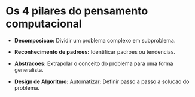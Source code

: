 

# Os 4 pilares do pensamento computacional
* **Decomposicao:** Dividir um problema complexo em subproblema.

* **Reconhecimento de padroes:** Identificar padroes ou tendencias.

* **Abstracoes:** Extrapolar o conceito do problema para uma forma generalista.

* **Design de Algoritmo:** Automatizar; Definir passo a passo a solucao do problema.